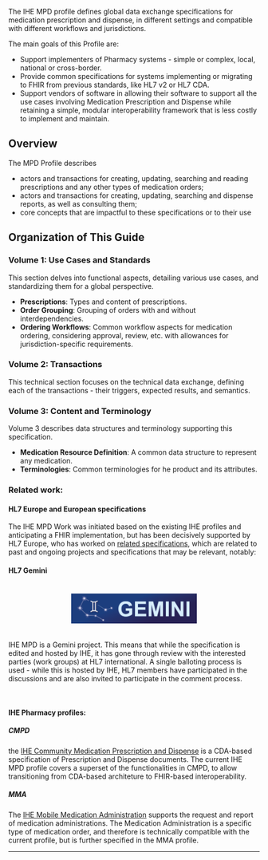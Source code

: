 
The IHE MPD profile defines global data exchange specifications for medication prescription and dispense, in different settings and compatible with different workflows and jurisdictions.

The main goals of this Profile are:  

* Support implementers of Pharmacy systems - simple or complex, local, national or cross-border.  
* Provide common specifications for systems implementing or migrating to FHIR from previous standards, like HL7 v2 or HL7 CDA.  
* Support vendors of software in allowing their software to support all the use cases involving Medication Prescription and Dispense while retaining a simple, modular interoperability framework that is less costly to implement and maintain.


## Overview

The MPD Profile describes 
* actors and transactions for creating, updating, searching and reading prescriptions and any other types of medication orders;
* actors and transactions for creating, updating, searching and  dispense reports, as well as consulting them;
* core concepts that are impactful to these specifications or to their use



## Organization of This Guide 

### Volume 1: Use Cases and Standards

This section delves into functional aspects, detailing various use cases, and standardizing them for a global perspective.

- **Prescriptions**: Types and content of prescriptions.
- **Order Grouping**: Grouping of orders with and without interdependencies.
- **Ordering Workflows**: Common workflow aspects for medication ordering, considering approval, review, etc. with allowances for jurisdiction-specific requirements.

### Volume 2: Transactions

This technical section focuses on the technical data exchange, defining each of the transactions - their triggers, expected results, and semantics.

### Volume 3: Content and Terminology

Volume 3 describes data structures and terminology supporting this specification.

- **Medication Resource Definition**: A common data structure to represent any medication.
- **Terminologies**: Common terminologies for he product and its attributes.

### Related work:


#### HL7 Europe and European specifications
The IHE MPD Work was initiated based on the existing IHE profiles and anticipating a FHIR implementation, but has been decisively supported by HL7 Europe, who has worked on [related specifications](http://hl7.eu/fhir/mpd), which are related to past and ongoing projects and specifications that may be relevant, notably:


#### HL7 Gemini 

<div style="display: flex; justify-content: center; align-items: center">
    <img src="./gemini-logo-fin.png" alt="GEMINI" style="max-width: 50%; max-height: 100%; margin: 20px;">
</div>

IHE MPD is a Gemini project. This means that while the specification is edited and hosted by IHE, it has gone through review with the interested parties (work groups) at HL7 international. A single balloting process is used - while this is hosted by IHE, HL7 members have participated in the discussions and are also invited to participate in the comment process.

<br>

#### IHE Pharmacy profiles:

##### CMPD
the [IHE Community Medication Prescription and Dispense](https://www.ihe.net/uploadedFiles/Documents/Pharmacy/IHE_Pharmacy_Suppl_CMPD.pdf) is a CDA-based specification of Prescription and Dispense documents. 
The current IHE MPD profile covers a superset of the functionalities in CMPD, to allow transitioning from CDA-based architeture to FHIR-based interoperability.


##### MMA
The [IHE Mobile Medication Administration](https://www.ihe.net/uploadedFiles/Documents/Pharmacy/IHE_Pharm_Suppl_MMA.pdf) supports the request and report of medication administrations. The Medication Administration is a specific type of medication order, and therefore is technically compatible with the current profile, but is further specified in the MMA profile.

---

